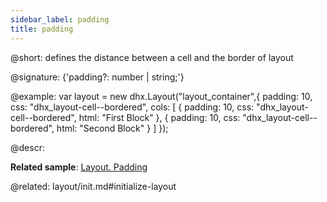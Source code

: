 ```yaml
---
sidebar_label: padding
title: padding
---          
```


@short: defines the distance between a cell and the border of layout

@signature: {'padding?: number | string;'}

@example: 
var layout = new dhx.Layout("layout_container",{
	padding: 10,
	css: "dhx_layout-cell--bordered",
	cols: [
		{
            padding: 10,
            css: "dhx_layout-cell--bordered",
            html: "First Block"
        },
        {
            padding: 10,
            css: "dhx_layout-cell--bordered",
            html: "Second Block"
        }
    ]
});



@descr: 

**Related sample**: [Layout. Padding](https://snippet.dhtmlx.com/tk6tpwwv)

@related: layout/init.md#initialize-layout

